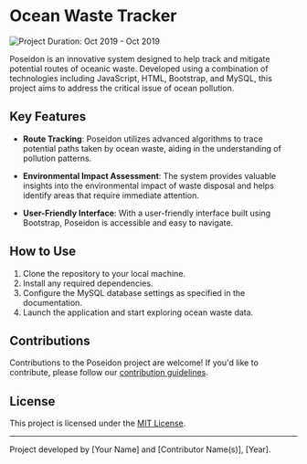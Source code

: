 # Ocean Waste Tracker

![Project Duration: Oct 2019 - Oct 2019](https://img.shields.io/badge/Project%20Duration-Oct%202019%20to%20Oct%202019-blue)

Poseidon is an innovative system designed to help track and mitigate potential routes of oceanic waste. Developed using a combination of technologies including JavaScript, HTML, Bootstrap, and MySQL, this project aims to address the critical issue of ocean pollution.

## Key Features

- **Route Tracking**: Poseidon utilizes advanced algorithms to trace potential paths taken by ocean waste, aiding in the understanding of pollution patterns.

- **Environmental Impact Assessment**: The system provides valuable insights into the environmental impact of waste disposal and helps identify areas that require immediate attention.

- **User-Friendly Interface**: With a user-friendly interface built using Bootstrap, Poseidon is accessible and easy to navigate.

## How to Use

1. Clone the repository to your local machine.
2. Install any required dependencies.
3. Configure the MySQL database settings as specified in the documentation.
4. Launch the application and start exploring ocean waste data.

## Contributions

Contributions to the Poseidon project are welcome! If you'd like to contribute, please follow our [contribution guidelines](CONTRIBUTING.md).

## License

This project is licensed under the [MIT License](LICENSE).

---

Project developed by [Your Name] and [Contributor Name(s)], [Year].
